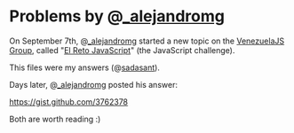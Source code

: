 [tw_ale]: https://twitter.com/_alejandromg
[tw_sds]: https://twitter.com/sadasant
[gg_vjs]: https://groups.google.com/forum/#!topic/venezuelajs

# Problems by @[_alejandromg][tw_ale]

On September 7th, @[_alejandromg][tw_ale]
started a new topic on the [VenezuelaJS Group][gg_vjs],
called "[El Reto JavaScript](https://groups.google.com/forum/#!topic/venezuelajs/d47UICRBkv0)"
(the JavaScript challenge).

This files were my answers (@[sadasant][tw_sds]).

Days later, @[_alejandromg][tw_ale] posted his answer:

<https://gist.github.com/3762378>

Both are worth reading :)
